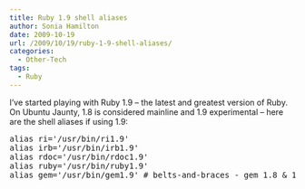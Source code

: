 ```yaml
---
title: Ruby 1.9 shell aliases
author: Sonia Hamilton
date: 2009-10-19
url: /2009/10/19/ruby-1-9-shell-aliases/
categories:
  - Other-Tech
tags:
  - Ruby
---
```

I&#8217;ve started playing with Ruby 1.9 &#8211; the latest and greatest version of Ruby. On Ubuntu Jaunty, 1.8 is considered mainline and 1.9 experimental &#8211; here are the shell aliases if using 1.9:

<!--more-->

<pre>alias ri='/usr/bin/ri1.9'
alias irb='/usr/bin/irb1.9'
alias rdoc='/usr/bin/rdoc1.9'
alias ruby='/usr/bin/ruby1.9'
alias gem='/usr/bin/gem1.9' # belts-and-braces - gem 1.8 & 1.9 are the same version - 1.3.1</pre>
